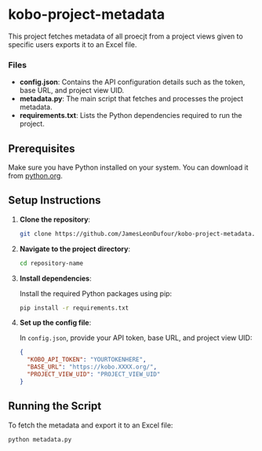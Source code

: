 # kobo-project-metadata

This project fetches metadata of all proecjt from a project views given to specific users exports it to an Excel file.

### Files

- **config.json**: Contains the API configuration details such as the token, base URL, and project view UID.
- **metadata.py**: The main script that fetches and processes the project metadata.
- **requirements.txt**: Lists the Python dependencies required to run the project.

## Prerequisites

Make sure you have Python installed on your system. You can download it from [python.org](https://www.python.org/).

## Setup Instructions

1. **Clone the repository**:

    ```bash
    git clone https://github.com/JamesLeonDufour/kobo-project-metadata.git
    ```

2. **Navigate to the project directory**:

    ```bash
    cd repository-name
    ```

3. **Install dependencies**:

    Install the required Python packages using pip:

    ```bash
    pip install -r requirements.txt
    ```

4. **Set up the config file**:

    In `config.json`, provide your API token, base URL, and project view UID:

    ```json
    {
      "KOBO_API_TOKEN": "YOURTOKENHERE",
      "BASE_URL": "https://kobo.XXXX.org/",
      "PROJECT_VIEW_UID": "PROJECT_VIEW_UID"
    }
    ```

## Running the Script

To fetch the metadata and export it to an Excel file:

```bash
python metadata.py
